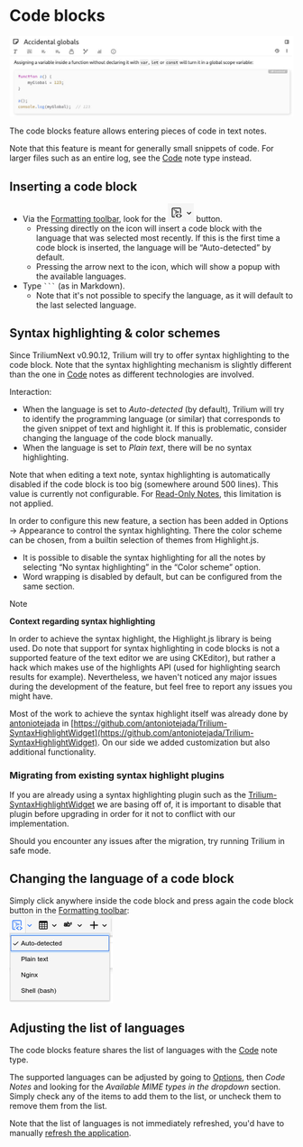# Code blocks
![](1_Code%20blocks_image.png)

The code blocks feature allows entering pieces of code in text notes.

Note that this feature is meant for generally small snippets of code. For larger files such as an entire log, see the <a class="reference-link" href="../../Code.md">Code</a> note type instead.

## Inserting a code block

*   Via the <a class="reference-link" href="../Formatting%20toolbar.md">Formatting toolbar</a>, look for the ![](Code%20blocks_image.png) button.
    *   Pressing directly on the icon will insert a code block with the language that was selected most recently. If this is the first time a code block is inserted, the language will be “Auto-detected” by default.
    *   Pressing the arrow next to the icon, which will show a popup with the available languages.
*   Type ` ``` ` (as in Markdown).
    *   Note that it's not possible to specify the language, as it will default to the last selected language.

## Syntax highlighting & color schemes

Since TriliumNext v0.90.12, Trilium will try to offer syntax highlighting to the code block. Note that the syntax highlighting mechanism is slightly different than the one in <a class="reference-link" href="../../Code.md">Code</a> notes as different technologies are involved.

Interaction:

*   When the language is set to _Auto-detected_ (by default), Trilium will try to identify the programming language (or similar) that corresponds to the given snippet of text and highlight it. If this is problematic, consider changing the language of the code block manually.
*   When the language is set to _Plain text_, there will be no syntax highlighting.

Note that when editing a text note, syntax highlighting is automatically disabled if the code block is too big (somewhere around 500 lines). This value is currently not configurable. For <a class="reference-link" href="../../../Basic%20Concepts%20and%20Features/Notes/Read-Only%20Notes.md">Read-Only Notes</a>, this limitation is not applied.

In order to configure this new feature, a section has been added in Options → Appearance to control the syntax highlighting. There the color scheme can be chosen, from a builtin selection of themes from Highlight.js.

*   It is possible to disable the syntax highlighting for all the notes by selecting “No syntax highlighting” in the “Color scheme” option.
*   Word wrapping is disabled by default, but can be configured from the same section.

> [!NOTE]
> **Context regarding syntax highlighting**
> 
> In order to achieve the syntax highlight, the Highlight.js library is being used. Do note that support for syntax highlighting in code blocks is not a supported feature of the text editor we are using CKEditor), but rather a hack which makes use of the highlights API (used for highlighting search results for example). Nevertheless, we haven't noticed any major issues during the development of the feature, but feel free to report any issues you might have.
> 
> Most of the work to achieve the syntax highlight itself was already done by [antoniotejada](https://github.com/antoniotejada) in [https://github.com/antoniotejada/Trilium-SyntaxHighlightWidget](https://github.com/antoniotejada/Trilium-SyntaxHighlightWidget). On our side we added customization but also additional functionality.

### Migrating from existing syntax highlight plugins

If you are already using a syntax highlighting plugin such as the [Trilium-SyntaxHighlightWidget](https://github.com/antoniotejada/Trilium-SyntaxHighlightWidget) we are basing off of, it is important to disable that plugin before upgrading in order for it not to conflict with our implementation.

Should you encounter any issues after the migration, try running Trilium in safe mode.

## Changing the language of a code block

Simply click anywhere inside the code block and press again the code block button in the <a class="reference-link" href="../Formatting%20toolbar.md">Formatting toolbar</a>:  
![](2_Code%20blocks_image.png)

## Adjusting the list of languages

The code blocks feature shares the list of languages with the <a class="reference-link" href="../../Code.md">Code</a> note type.

The supported languages can be adjusted by going to <a class="reference-link" href="../../../Basic%20Concepts%20and%20Features/UI%20Elements/Options.md">Options</a>, then _Code Notes_ and looking for the _Available MIME types in the dropdown_ section. Simply check any of the items to add them to the list, or uncheck them to remove them from the list.

Note that the list of languages is not immediately refreshed, you'd have to manually [refresh the application](../../../Troubleshooting/Refreshing%20the%20application.md).